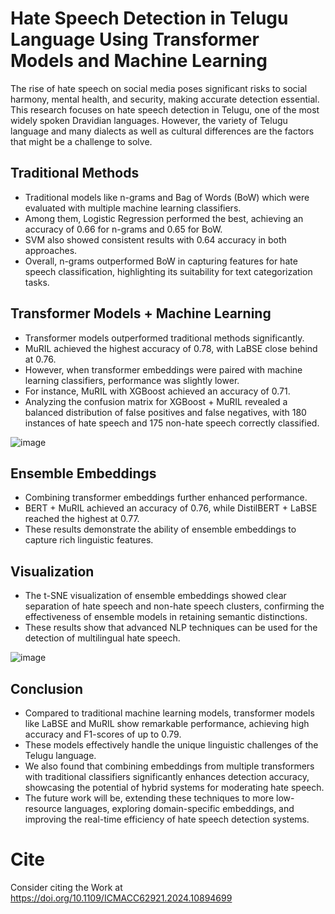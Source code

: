 # Hate Speech Detection in Telugu Language Using Transformer Models and Machine Learning

The rise of hate speech on social media poses significant risks to social harmony, mental health, and security, making accurate detection essential. This research focuses on hate speech detection in Telugu, one of the most widely spoken Dravidian languages. However, the variety of Telugu language and many dialects as well as cultural differences are the factors that might be a challenge to solve.

## Traditional Methods
* Traditional models like n-grams and Bag of Words (BoW) which were evaluated with multiple machine learning classifiers.
* Among them, Logistic Regression performed the best, achieving an accuracy of 0.66 for n-grams and 0.65 for BoW.
* SVM also showed consistent results with 0.64 accuracy in both approaches.
* Overall, n-grams outperformed BoW in capturing features for hate speech classification, highlighting its suitability for text categorization tasks.

## Transformer Models + Machine Learning
* Transformer models outperformed traditional methods significantly.
* MuRIL achieved the highest accuracy of 0.78, with LaBSE close behind at 0.76.
* However, when transformer embeddings were paired with machine learning classifiers, performance was slightly lower.
* For instance, MuRIL with XGBoost achieved an accuracy of 0.71.
* Analyzing the confusion matrix for XGBoost + MuRIL revealed a balanced distribution of false positives and false negatives, with 180 instances of hate speech and 175 non-hate speech correctly classified.
  
![image](https://github.com/user-attachments/assets/a71df987-51ab-437b-8b1d-ab2ba7981104)

## Ensemble Embeddings 
* Combining transformer embeddings further enhanced performance.
* BERT + MuRIL achieved an accuracy of 0.76, while DistilBERT + LaBSE reached the highest at 0.77.
* These results demonstrate the ability of ensemble embeddings to capture rich linguistic features. 

## Visualization 
* The t-SNE visualization of ensemble embeddings showed clear separation of hate speech and non-hate speech clusters, confirming the effectiveness of ensemble models in retaining semantic distinctions.
* These results show that advanced NLP techniques can be used for the detection of multilingual hate speech.
  
![image](https://github.com/user-attachments/assets/2e16826a-ae4c-48b9-a32f-7839751bdeb2)

## Conclusion 
* Compared to traditional machine learning models, transformer models like LaBSE and MuRIL show remarkable performance, achieving high accuracy and F1-scores of up to 0.79.
* These models effectively handle the unique linguistic challenges of the Telugu language.
* We also found that combining embeddings from multiple transformers with traditional classifiers significantly enhances detection accuracy, showcasing the potential of hybrid systems for moderating hate speech.
* The future work will be, extending these techniques to more low-resource languages, exploring domain-specific embeddings, and improving the real-time efficiency of hate speech detection systems.

# Cite

Consider citing the Work at
https://doi.org/10.1109/ICMACC62921.2024.10894699


